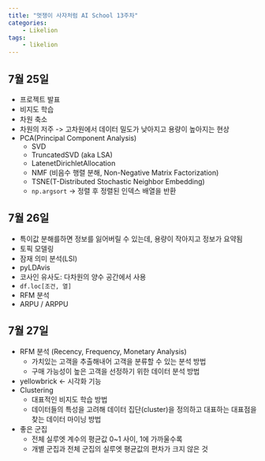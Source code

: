 ```yaml
---
title: "멋쟁이 사자처럼 AI School 13주차"
categories:
    - Likelion
tags:
    - likelion
---
```


## 7월 25일
- 프로젝트 발표
- 비지도 학습
- 차원 축소
- 차원의 저주 -> 고차원에서 데이터 밀도가 낮아지고 용량이 높아지는 현상
- PCA(Principal Component Analysis)
  - SVD
  - TruncatedSVD (aka LSA)
  - LatenetDirichletAllocation
  - NMF (비음수 행렬 분해, Non-Negative Matrix Factorization)
  - TSNE(T-Distributed Stochastic Neighbor Embedding)
  - `np.argsort` -> 정렬 후 정렬된 인덱스 배열을 반환

## 7월 26일
- 특이값 분해를하면 정보를 잃어버릴 수 있는데, 용량이 작아지고 정보가 요약됨
- 토픽 모델링
- 잠재 의미 분석(LSI)
- pyLDAvis
- 코사인 유사도: 다차원의 양수 공간에서 사용
- `df.loc[조건, 열]`
- RFM 분석
- ARPU / ARPPU

## 7월 27일
- RFM 분석 (Recency, Frequency, Monetary Analysis)
  - 가치있는 고객을 추출해내어 고객을 분류할 수 있는 분석 방법
  - 구매 가능성이 높은 고객을 선정하기 위한 데이터 분석 방법
- yellowbrick <- 시각화 기능
- Clustering
  - 대표적인 비지도 학습 방법
  - 데이터들의 특성을 고려해 데이터 집단(cluster)을 정의하고 대표하는 대표점을 찾는 데이터 마이닝 방법
- 좋은 군집
  - 전체 실루엣 계수의 평균값 0~1 사이, 1에 가까울수록
  - 개별 군집과 전체 군집의 실루엣 평균값의 편차가 크지 않은 것